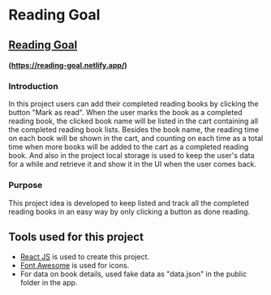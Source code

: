 # Reading Goal

## [Reading Goal](https://reading-goal.netlify.app/)

#### (https://reading-goal.netlify.app/)

### Introduction

In this project users can add their completed reading books by clicking the button "Mark as read". When the user marks the book as a completed reading book, the clicked book name will be listed in the cart containing all the completed reading book lists. Besides the book name, the reading time on each book will be shown in the cart, and counting on each time as a total time when more books will be added to the cart as a completed reading book. And also in the project local storage is used to keep the user's data for a while and retrieve it and show it in the UI when the user comes back.

### Purpose

This project idea is developed to keep listed and track all the completed reading books in an easy way by only clicking a button as done reading.

## Tools used for this project

- [React JS](https://create-react-app.dev/docs/getting-started) is used to create this project.
- [Font Awesome](https://create-react-app.dev/docs/getting-started) is used for icons.
- For data on book details, used fake data as "data.json" in the public folder in the app.
